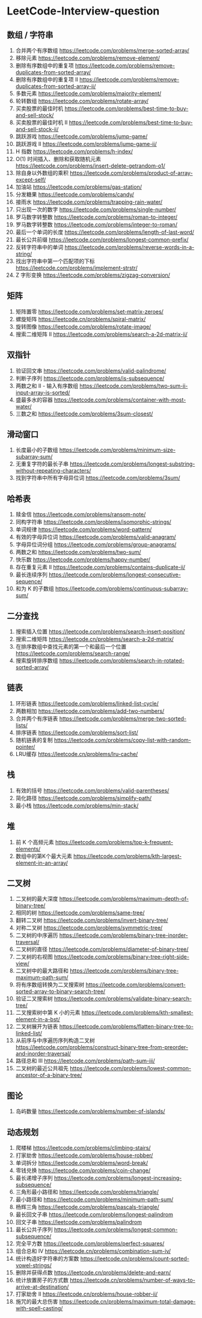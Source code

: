 # LeetCode-Interview-question

## 数组 / 字符串

1. 合并两个有序数组  https://leetcode.com/problems/merge-sorted-array/
2. 移除元素 https://leetcode.com/problems/remove-element/
3. 删除有序数组中的重复项 https://leetcode.com/problems/remove-duplicates-from-sorted-array/
4. 删除有序数组中的重复项 II https://leetcode.com/problems/remove-duplicates-from-sorted-array-ii/
5. 多数元素 https://leetcode.com/problems/majority-element/
6. 轮转数组 https://leetcode.com/problems/rotate-array/
7. 买卖股票的最佳时机 https://leetcode.com/problems/best-time-to-buy-and-sell-stock/
8. 买卖股票的最佳时机 II https://leetcode.com/problems/best-time-to-buy-and-sell-stock-ii/
9. 跳跃游戏 https://leetcode.com/problems/jump-game/
10. 跳跃游戏 II https://leetcode.com/problems/jump-game-ii/
11. H 指数 https://leetcode.com/problems/h-index/
12. O(1) 时间插入、删除和获取随机元素 https://leetcode.com/problems/insert-delete-getrandom-o1/
13. 除自身以外数组的乘积 https://leetcode.com/problems/product-of-array-except-self/
14. 加油站 https://leetcode.com/problems/gas-station/
15. 分发糖果 https://leetcode.com/problems/candy/
16. 接雨水 https://leetcode.com/problems/trapping-rain-water/
17. 只出现一次的数字 https://leetcode.com/problems/single-number/
18. 罗马数字转整数 https://leetcode.com/problems/roman-to-integer/
19. 罗马数字转整数 https://leetcode.com/problems/integer-to-roman/
20. 最后一个单词的长度 https://leetcode.com/problems/length-of-last-word/
21. 最长公共前缀 https://leetcode.com/problems/longest-common-prefix/
22. 反转字符串中的单词 https://leetcode.com/problems/reverse-words-in-a-string/
23. 找出字符串中第一个匹配项的下标 https://leetcode.com/problems/implement-strstr/
24. Z 字形变换 https://leetcode.com/problems/zigzag-conversion/

## 矩阵

1. 矩阵置零 https://leetcode.com/problems/set-matrix-zeroes/
2. 螺旋矩阵 https://leetcode.cn/problems/spiral-matrix/
3. 旋转图像 https://leetcode.com/problems/rotate-image/
4. 搜索二维矩阵 II https://leetcode.com/problems/search-a-2d-matrix-ii/

## 双指针

1. 验证回文串 https://leetcode.com/problems/valid-palindrome/
2. 判断子序列 https://leetcode.com/problems/is-subsequence/
3. 两数之和 II - 输入有序数组 https://leetcode.com/problems/two-sum-ii-input-array-is-sorted/
4. 盛最多水的容器 https://leetcode.com/problems/container-with-most-water/
5. 三数之和 https://leetcode.com/problems/3sum-closest/

## 滑动窗口

1. 长度最小的子数组 https://leetcode.com/problems/minimum-size-subarray-sum/
2. 无重复字符的最长子串 https://leetcode.com/problems/longest-substring-without-repeating-characters/
3. 找到字符串中所有字母异位词 https://leetcode.com/problems/3sum/

## 哈希表

1. 赎金信 https://leetcode.com/problems/ransom-note/
2. 同构字符串 https://leetcode.com/problems/isomorphic-strings/
3. 单词规律 https://leetcode.com/problems/word-pattern/
4. 有效的字母异位词 https://leetcode.com/problems/valid-anagram/
5. 字母异位词分组 https://leetcode.com/problems/group-anagrams/
6. 两数之和 https://leetcode.com/problems/two-sum/
7. 快乐数 https://leetcode.com/problems/happy-number/
8. 存在重复元素 II https://leetcode.com/problems/contains-duplicate-ii/
9. 最长连续序列 https://leetcode.com/problems/longest-consecutive-sequence/
10. 和为 K 的子数组 https://leetcode.com/problems/continuous-subarray-sum/

## 二分查找

1. 搜索插入位置 https://leetcode.com/problems/search-insert-position/
2. 搜索二维矩阵 https://leetcode.cn/problems/search-a-2d-matrix/
3. 在排序数组中查找元素的第一个和最后一个位置 https://leetcode.com/problems/search-range/
4. 搜索旋转排序数组 https://leetcode.com/problems/search-in-rotated-sorted-array/

## 链表

1. 环形链表 https://leetcode.com/problems/linked-list-cycle/
2. 两数相加 https://leetcode.com/problems/add-two-numbers/
3. 合并两个有序链表 https://leetcode.com/problems/merge-two-sorted-lists/
4. 排序链表 https://leetcode.com/problems/sort-list/
5. 随机链表的复制 https://leetcode.com/problems/copy-list-with-random-pointer/
6. LRU缓存 https://leetcode.cn/problems/lru-cache/

## 栈

1. 有效的括号 https://leetcode.com/problems/valid-parentheses/
2. 简化路径 https://leetcode.com/problems/simplify-path/
3. 最小栈 https://leetcode.com/problems/min-stack/

## 堆

1. 前 K 个高频元素 https://leetcode.com/problems/top-k-frequent-elements/
2. 数组中的第K个最大元素 https://leetcode.com/problems/kth-largest-element-in-an-array/

## 二叉树

1. 二叉树的最大深度 https://leetcode.com/problems/maximum-depth-of-binary-tree/
2. 相同的树 https://leetcode.com/problems/same-tree/
3. 翻转二叉树 https://leetcode.com/problems/invert-binary-tree/
4. 对称二叉树 https://leetcode.com/problems/symmetric-tree/
5. 二叉树的中序遍历 https://leetcode.com/problems/binary-tree-inorder-traversal/
6. 二叉树的直径 https://leetcode.com/problems/diameter-of-binary-tree/
7. 二叉树的右视图 https://leetcode.com/problems/binary-tree-right-side-view/
8. 二叉树中的最大路径和 https://leetcode.com/problems/binary-tree-maximum-path-sum/
9. 将有序数组转换为二叉搜索树 https://leetcode.com/problems/convert-sorted-array-to-binary-search-tree/
10. 验证二叉搜索树 https://leetcode.com/problems/validate-binary-search-tree/
11. 二叉搜索树中第 K 小的元素 https://leetcode.com/problems/kth-smallest-element-in-a-bst/
12. 二叉树展开为链表 https://leetcode.com/problems/flatten-binary-tree-to-linked-list/
13. 从前序与中序遍历序列构造二叉树 https://leetcode.com/problems/construct-binary-tree-from-preorder-and-inorder-traversal/
14. 路径总和 III https://leetcode.com/problems/path-sum-iii/
15. 二叉树的最近公共祖先 https://leetcode.com/problems/lowest-common-ancestor-of-a-binary-tree/

## 图论

1. 岛屿数量 https://leetcode.com/problems/number-of-islands/

## 动态规划

1. 爬楼梯 https://leetcode.com/problems/climbing-stairs/
2. 打家劫舍 https://leetcode.com/problems/house-robber/
3. 单词拆分 https://leetcode.com/problems/word-break/
4. 零钱兑换 https://leetcode.com/problems/coin-change/
5. 最长递增子序列 https://leetcode.com/problems/longest-increasing-subsequence/
6. 三角形最小路径和 https://leetcode.com/problems/triangle/
7. 最小路径和 https://leetcode.com/problems/minimum-path-sum/
8. 杨辉三角 https://leetcode.com/problems/pascals-triangle/
9. 最长回文子串 https://leetcode.com/problems/longest-palindrom
10. 回文子串 https://leetcode.com/problems/palindrom
11. 最长公共子序列 https://leetcode.com/problems/longest-common-subsequence/
12. 完全平方数 https://leetcode.com/problems/perfect-squares/
13. 组合总和 Ⅳ https://leetcode.cn/problems/combination-sum-iv/
14. 统计构造好字符串的方案数 https://leetcode.cn/problems/count-sorted-vowel-strings/
15. 删除并获得点数 https://leetcode.cn/problems/delete-and-earn/
16. 统计放置房子的方式数 https://leetcode.cn/problems/number-of-ways-to-arrive-at-destination/
17. 打家劫舍 II https://leetcode.cn/problems/house-robber-ii/
18. 施咒的最大总伤害 https://leetcode.cn/problems/maximum-total-damage-with-spell-casting/